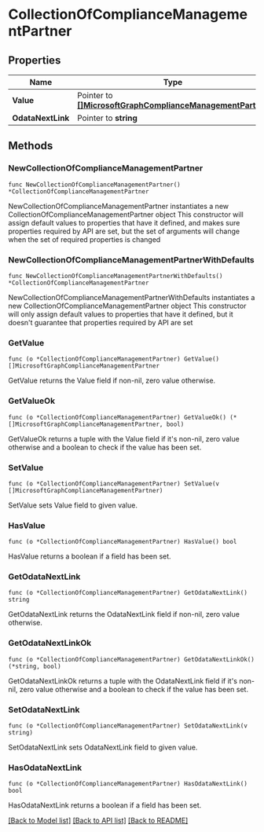 # CollectionOfComplianceManagementPartner

## Properties

Name | Type | Description | Notes
------------ | ------------- | ------------- | -------------
**Value** | Pointer to [**[]MicrosoftGraphComplianceManagementPartner**](MicrosoftGraphComplianceManagementPartner.md) |  | [optional] 
**OdataNextLink** | Pointer to **string** |  | [optional] 

## Methods

### NewCollectionOfComplianceManagementPartner

`func NewCollectionOfComplianceManagementPartner() *CollectionOfComplianceManagementPartner`

NewCollectionOfComplianceManagementPartner instantiates a new CollectionOfComplianceManagementPartner object
This constructor will assign default values to properties that have it defined,
and makes sure properties required by API are set, but the set of arguments
will change when the set of required properties is changed

### NewCollectionOfComplianceManagementPartnerWithDefaults

`func NewCollectionOfComplianceManagementPartnerWithDefaults() *CollectionOfComplianceManagementPartner`

NewCollectionOfComplianceManagementPartnerWithDefaults instantiates a new CollectionOfComplianceManagementPartner object
This constructor will only assign default values to properties that have it defined,
but it doesn't guarantee that properties required by API are set

### GetValue

`func (o *CollectionOfComplianceManagementPartner) GetValue() []MicrosoftGraphComplianceManagementPartner`

GetValue returns the Value field if non-nil, zero value otherwise.

### GetValueOk

`func (o *CollectionOfComplianceManagementPartner) GetValueOk() (*[]MicrosoftGraphComplianceManagementPartner, bool)`

GetValueOk returns a tuple with the Value field if it's non-nil, zero value otherwise
and a boolean to check if the value has been set.

### SetValue

`func (o *CollectionOfComplianceManagementPartner) SetValue(v []MicrosoftGraphComplianceManagementPartner)`

SetValue sets Value field to given value.

### HasValue

`func (o *CollectionOfComplianceManagementPartner) HasValue() bool`

HasValue returns a boolean if a field has been set.

### GetOdataNextLink

`func (o *CollectionOfComplianceManagementPartner) GetOdataNextLink() string`

GetOdataNextLink returns the OdataNextLink field if non-nil, zero value otherwise.

### GetOdataNextLinkOk

`func (o *CollectionOfComplianceManagementPartner) GetOdataNextLinkOk() (*string, bool)`

GetOdataNextLinkOk returns a tuple with the OdataNextLink field if it's non-nil, zero value otherwise
and a boolean to check if the value has been set.

### SetOdataNextLink

`func (o *CollectionOfComplianceManagementPartner) SetOdataNextLink(v string)`

SetOdataNextLink sets OdataNextLink field to given value.

### HasOdataNextLink

`func (o *CollectionOfComplianceManagementPartner) HasOdataNextLink() bool`

HasOdataNextLink returns a boolean if a field has been set.


[[Back to Model list]](../README.md#documentation-for-models) [[Back to API list]](../README.md#documentation-for-api-endpoints) [[Back to README]](../README.md)


